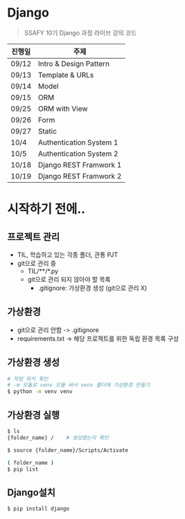 # Django

> SSAFY 10기 Django 과정 라이브 강의 코드

| 진행일 | 주제                    |
| ------ | ----------------------- |
| 09/12  | Intro & Design Pattern  |
| 09/13  | Template & URLs         |
| 09/14  | Model                   |
| 09/15  | ORM                     |
| 09/25  | ORM with View           |
| 09/26  | Form                    |
| 09/27  | Static                  |
| 10/4   | Authentication System 1 |
| 10/5   | Authentication System 2 |
| 10/18  | Django REST Framwork 1  |
| 10/19  | Django REST Framwork 2  |

# 시작하기 전에..

## 프로젝트 관리
- TIL, 학습하고 있는 각종 폴더, 관통 PJT
- git으로 관리 중
    - TIL/**/*.py
    - git으로 관리 되지 않아야 할 목록
        - .gitignore: 가상환경 생성 (git으로 관리 X)

## 가상환경
- git으로 관리 안함 -> .gitignore
- requirements.txt -> 해당 프로젝트를 위한 독립 환경 목록 구성

## 가상환경 생성
```bash
# 작업 위치 확인
# -m 모듈로 venv 모듈 써서 venv 폴더에 가상환경 만들기
$ python -m venv venv
```

## 가상환경 실행
```bash
$ ls
{folder_name} /    # 생성됐는지 확인

$ source {folder_name}/Scripts/Activate

( folder_name )
$ pip list
```

## Django설치
```bash
$ pip install django
```